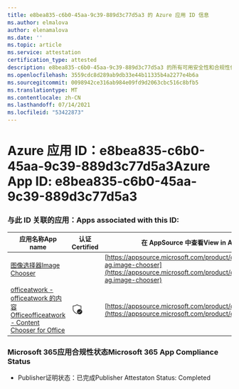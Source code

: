 ```yaml
---
title: e8bea835-c6b0-45aa-9c39-889d3c77d5a3 的 Azure 应用 ID 信息
ms.author: elmalova
author: elenamalova
ms.date: ''
ms.topic: article
ms.service: attestation
certification_type: attested
description: e8bea835-c6b0-45aa-9c39-889d3c77d5a3 的所有可用安全性和合规性信息。
ms.openlocfilehash: 3559cdc8d289ab9db33e44b11335b4a2277e4b6a
ms.sourcegitcommit: 0098942ce316ab984e09fd9d2063cbc516c8bfb5
ms.translationtype: MT
ms.contentlocale: zh-CN
ms.lasthandoff: 07/14/2021
ms.locfileid: "53422873"
---
```

# <a name="azure-app-id-e8bea835-c6b0-45aa-9c39-889d3c77d5a3"></a><span data-ttu-id="3d4d4-103">Azure 应用 ID：e8bea835-c6b0-45aa-9c39-889d3c77d5a3</span><span class="sxs-lookup"><span data-stu-id="3d4d4-103">Azure App ID: e8bea835-c6b0-45aa-9c39-889d3c77d5a3</span></span>


### <a name="apps-associated-with-this-id"></a><span data-ttu-id="3d4d4-104">与此 ID 关联的应用：</span><span class="sxs-lookup"><span data-stu-id="3d4d4-104">Apps associated with this ID:</span></span>
| <span data-ttu-id="3d4d4-105">**应用名称**</span><span class="sxs-lookup"><span data-stu-id="3d4d4-105">**App name**</span></span> | <span data-ttu-id="3d4d4-106">**认证**</span><span class="sxs-lookup"><span data-stu-id="3d4d4-106">**Certified**</span></span> | <span data-ttu-id="3d4d4-107">**在 AppSource 中查看**</span><span class="sxs-lookup"><span data-stu-id="3d4d4-107">**View in AppSource**</span></span> |
|-|-|-|
| [<span data-ttu-id="3d4d4-108">图像选择器</span><span class="sxs-lookup"><span data-stu-id="3d4d4-108">Image Chooser</span></span>](https://docs.microsoft.com/en-us/microsoft-365-app-certification/forward/officeatwork-ag.image-chooser) |  | [https://appsource.microsoft.com/product/office/officeatwork-ag.image-chooser](https://appsource.microsoft.com/product/office/officeatwork-ag.image-chooser) |
| [<span data-ttu-id="3d4d4-109">officeatwork - officeatwork 的内容Office</span><span class="sxs-lookup"><span data-stu-id="3d4d4-109">officeatwork - Content Chooser for Office</span></span>](https://docs.microsoft.com/en-us/microsoft-365-app-certification/forward/WA104380602) | <img alt="Certified application badge" src="../media/certified-badge.png" height="25" width="25" /> | [https://appsource.microsoft.com/product/office/WA104380602](https://appsource.microsoft.com/product/office/WA104380602) |

### <a name="microsoft-365-app-compliance-status"></a><span data-ttu-id="3d4d4-110">Microsoft 365应用合规性状态</span><span class="sxs-lookup"><span data-stu-id="3d4d4-110">Microsoft 365 App Compliance Status</span></span>
- <span data-ttu-id="3d4d4-111">Publisher证明状态：已完成</span><span class="sxs-lookup"><span data-stu-id="3d4d4-111">Publisher Attestaton Status: Completed</span></span>
